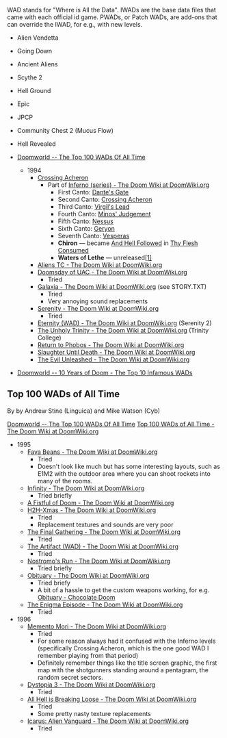WAD stands for "Where is All the Data". IWADs are the base data files that came with each official id game. PWADs, or Patch WADs, are add-ons that can override the IWAD, for e.g., with new levels. 

- Alien Vendetta
- Going Down
- Ancient Aliens
- Scythe 2
- Hell Ground
- Epic
- JPCP
- Community Chest 2 (Mucus Flow)
- Hell Revealed

- [Doomworld -- The Top 100 WADs Of All Time](https://www.doomworld.com/10years/bestwads/)
	- 1994
		- [Crossing Acheron](http://www.doomworld.com/idgames/index.php?id=502)
			- Part of [Inferno (series) - The Doom Wiki at DoomWiki.org](https://doomwiki.org/wiki/Inferno_%28series%29)
				- First Canto: [Dante's Gate](https://doomwiki.org/wiki/Dante%27s_Gate "Dante's Gate")
				- Second Canto: [Crossing Acheron](https://doomwiki.org/wiki/Crossing_Acheron "Crossing Acheron")
				- Third Canto: [Virgil's Lead](https://doomwiki.org/wiki/MAP03:_Virgil%27s_Lead_(Master_Levels) "MAP03: Virgil's Lead (Master Levels)")
				- Fourth Canto: [Minos' Judgement](https://doomwiki.org/wiki/MAP05:_Minos%27_Judgement_(Master_Levels) "MAP05: Minos' Judgement (Master Levels)")
				- Fifth Canto: [Nessus](https://doomwiki.org/wiki/MAP07:_Nessus_(Master_Levels) "MAP07: Nessus (Master Levels)")
				- Sixth Canto: [Geryon](https://doomwiki.org/wiki/MAP08:_Geryon_(Master_Levels) "MAP08: Geryon (Master Levels)")
				- Seventh Canto: [Vesperas](https://doomwiki.org/wiki/MAP09:_Vesperas_(Master_Levels) "MAP09: Vesperas (Master Levels)")
				- **Chiron** — became [And Hell Followed](https://doomwiki.org/wiki/E4M7:_And_Hell_Followed_(Doom) "E4M7: And Hell Followed (Doom)") in [Thy Flesh Consumed](https://doomwiki.org/wiki/Thy_Flesh_Consumed "Thy Flesh Consumed")
				- **Waters of Lethe** — unreleased[[1]](https://doomwiki.org/wiki/Inferno_(series)#cite_note-1)
		- [Aliens TC - The Doom Wiki at DoomWiki.org](https://doomwiki.org/wiki/Aliens_TC)
		- [Doomsday of UAC - The Doom Wiki at DoomWiki.org](https://doomwiki.org/wiki/Doomsday_of_UAC)
			- Tried
		- [Galaxia - The Doom Wiki at DoomWiki.org](https://doomwiki.org/wiki/Galaxia) (see STORY.TXT)
			- Tried 
			- Very annoying sound replacements
		- [Serenity - The Doom Wiki at DoomWiki.org](https://doomwiki.org/wiki/Serenity)
			- Tried
		- [Eternity (WAD) - The Doom Wiki at DoomWiki.org](https://doomwiki.org/wiki/Eternity_%28WAD%29) (Serenity 2)
		- [The Unholy Trinity - The Doom Wiki at DoomWiki.org](https://doomwiki.org/wiki/The_Unholy_Trinity) (Trinity College)
		- [Return to Phobos - The Doom Wiki at DoomWiki.org](https://doomwiki.org/wiki/Return_to_Phobos)
		- [Slaughter Until Death - The Doom Wiki at DoomWiki.org](https://doomwiki.org/wiki/Slaughter_Until_Death)
		- [The Evil Unleashed - The Doom Wiki at DoomWiki.org](https://doomwiki.org/wiki/The_Evil_Unleashed)
- [Doomworld -- 10 Years of Doom - The Top 10 Infamous WADs](https://www.doomworld.com/10years/bestwads/infamous.php)
 
## Top 100 WADs of All Time

By by Andrew Stine (Linguica) and Mike Watson (Cyb)

[Doomworld -- The Top 100 WADs Of All Time](https://www.doomworld.com/10years/bestwads/)
[Top 100 WADs of All Time - The Doom Wiki at DoomWiki.org](https://doomwiki.org/wiki/Top_100_WADs_of_All_Time)

- 1995
	- [Fava Beans - The Doom Wiki at DoomWiki.org](https://doomwiki.org/wiki/Fava_Beans)
		- Tried
		- Doesn't look like much but has some  interesting layouts, such as E1M2 with the outdoor area where you can shoot rockets into many of the rooms.
	- [Infinity - The Doom Wiki at DoomWiki.org](https://doomwiki.org/wiki/Infinity)
		- Tried briefly
	- [A Fistful of Doom - The Doom Wiki at DoomWiki.org](https://doomwiki.org/wiki/A_Fistful_of_Doom)
	- [H2H-Xmas - The Doom Wiki at DoomWiki.org](https://doomwiki.org/wiki/H2H-Xmas)
		- Tried
		- Replacement textures and sounds are very poor
	- [The Final Gathering - The Doom Wiki at DoomWiki.org](https://doomwiki.org/wiki/The_Final_Gathering)
		- Tried
	- [The Artifact (WAD) - The Doom Wiki at DoomWiki.org](https://doomwiki.org/wiki/The_Artifact_%28WAD%29)
		- Tried
	- [Nostromo's Run - The Doom Wiki at DoomWiki.org](https://doomwiki.org/wiki/Nostromo%27s_Run)
		- Tried briefly
	- [Obituary - The Doom Wiki at DoomWiki.org](https://doomwiki.org/wiki/Obituary)
		- Tried briefy
		- A bit of a hassle to get the custom weapons working, for e.g. [Obituary - Chocolate Doom](https://www.chocolate-doom.org/wiki/index.php/Obituary)
	- [The Enigma Episode - The Doom Wiki at DoomWiki.org](https://doomwiki.org/wiki/The_Enigma_Episode)
		- Tried
- 1996
	- [Memento Mori - The Doom Wiki at DoomWiki.org](https://doomwiki.org/wiki/Memento_Mori)
		- Tried
		- For some reason always had it confused with the Inferno levels (specifically Crossing Acheron, which is the one good WAD I remember playing from that period)
		- Definitely remember things like the title screen graphic, the first map with the shotgunners standing around a pentagram, the random secret sectors.
	- [Dystopia 3 - The Doom Wiki at DoomWiki.org](https://doomwiki.org/wiki/Dystopia_3)
		- Tried
	- [All Hell is Breaking Loose - The Doom Wiki at DoomWiki.org](https://doomwiki.org/wiki/All_Hell_is_Breaking_Loose)
		- Tried
		- Some pretty nasty texture replacements
	- [Icarus: Alien Vanguard - The Doom Wiki at DoomWiki.org](https://doomwiki.org/wiki/Icarus:_Alien_Vanguard)
		- Tried